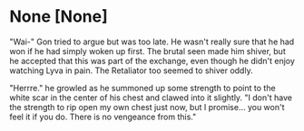 # None [None]
"Wai-" Gon tried to argue but was too late. He wasn't really sure that he had won if he had simply woken up first. The brutal seen made him shiver, but he accepted that this was part of the exchange, even though he didn't enjoy watching Lyva in pain. The Retaliator too seemed to shiver oddly.

"Herrre." he growled as he summoned up some strength to point to the white scar in the center of his chest and clawed into it slightly. "I don't have the strength to rip open my own chest just now, but I promise... you won't feel it if you do. There is no vengeance from this."
